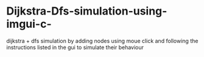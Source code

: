 # Dijkstra-Dfs-simulation-using-imgui-c-
dijkstra + dfs simulation by adding nodes using moue click and following the instructions listed in the gui to simulate their behaviour
